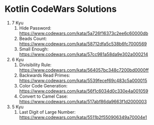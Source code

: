 # Kotlin CodeWars Solutions

1. 7 Kyu
    1. Hide Password: https://www.codewars.com/kata/5a726f16373c2ee6c60000db
    2. Beads Count: https://www.codewars.com/kata/58712dfa5c538b6fc7000569
    3. Small Enough: https://www.codewars.com/kata/57cc981a58da9e302a000214
2. 6 Kyu
    1. Divisibility Rule: https://www.codewars.com/kata/564057bc348c7200bd0000ff
    2. Backwards Read Primes: https://www.codewars.com/kata/5539fecef69c483c5a000015
    3. Color Code Generation: https://www.codewars.com/kata/56f1c6034d0c330e4a001059
    4. Convert to Camel Case: https://www.codewars.com/kata/517abf86da9663f1d2000003
3. 5 Kyu
    1. Last Digit of Large Number: https://www.codewars.com/kata/5511b2f550906349a70004e1
